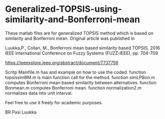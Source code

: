 # Generalized-TOPSIS-using-similarity-and-Bonferroni-mean

These matlab files are for generalized TOPSIS method which is based on similarity and Bonferroni mean.
Original article was published in

Luukka,P., Collan, M., Bonferroni mean based similarity based TOPSIS, 
2016 IEEE International Conference on Fuzzy Systems (FUZZ-IEEE), pp. 704-709

https://ieeexplore.ieee.org/abstract/document/7737756

Scritp Mainfile.m has and example on how to use the coded.
function topsissimBM.m is main function call for the method.
function simLPBon.m computes Bonferroni mean based similarity between alternatives.
function Bonmean.m computes Bonferroni mean.
function normalization2.m normalizes data into unit interval.

Feel free to use it freely for academic purposes.

BR
Pasi Luukka
